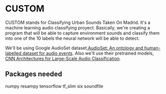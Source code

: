 # CUSTOM

CUSTOM stands for Classifying Urban Sounds Taken On Madrid. It's a machine learning audio classifying proyect. Basically, we're creating a program that will be able to capture environment sounds and classify them into one of the 10 labels the neural network will be able to detect.

We'll be using Google AudioSet dataset,[AudioSet: An ontology and human-labelled dataset for audio events](https://creativecommons.org/licenses/by-sa/4.0/). Also we'll use their pretrained models, [CNN Architectures for Large-Scale Audio Classification](https://research.google.com/pubs/pub45611.html).

## Packages needed
numpy resampy tensorflow tf_slim six soundfile